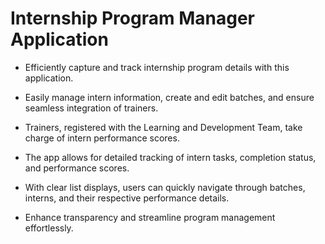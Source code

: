 # Internship Program Manager Application

- Efficiently capture and track internship program details with this application.
- Easily manage intern information, create and edit batches, and ensure seamless integration of trainers.
- Trainers, registered with the Learning and Development Team, take charge of intern performance scores.

- The app allows for detailed tracking of intern tasks, completion status, and performance scores.
- With clear list displays, users can quickly navigate through batches, interns, and their respective performance details.
- Enhance transparency and streamline program management effortlessly.
